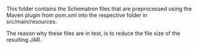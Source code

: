 This folder contains the Schematron files that are preprocessed using the Maven plugin from pom.xml into the respective folder in src/main/resources.

The reason why these files are in test, is to reduce the file size of the resulting JAR.
